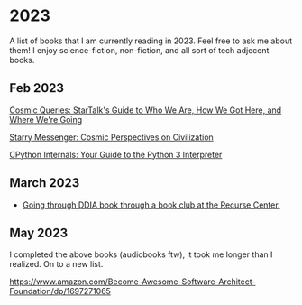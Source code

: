 # 2023 
A list of books that I am currently reading in 2023. Feel free to ask me about them! I enjoy science-fiction, non-fiction, and all sort of tech adjecent books. 


## Feb 2023
[Cosmic Queries: StarTalk's Guide to Who We Are, How We Got Here, and Where We're Going](https://www.amazon.com/Cosmic-Queries-StarTalks-Guide-Where/dp/1426221770)

[Starry Messenger: Cosmic Perspectives on Civilization](https://www.amazon.com/Starry-Messenger-Cosmic-Perspectives-Civilization/dp/1250861500)

[CPython Internals: Your Guide to the Python 3 Interpreter](https://www.amazon.com/CPython-Internals-Guide-Python-Interpreter-ebook/dp/B0BCNSDSYP)

## March 2023
- [Going through DDIA book through a book club at the Recurse Center.](https://www.amazon.com/Designing-Data-Intensive-Applications-Reliable-Maintainable/dp/1449373321/)


## May 2023
I completed the above books (audiobooks ftw), it took me longer than I realized. On to a new list. 

https://www.amazon.com/Become-Awesome-Software-Architect-Foundation/dp/1697271065 
